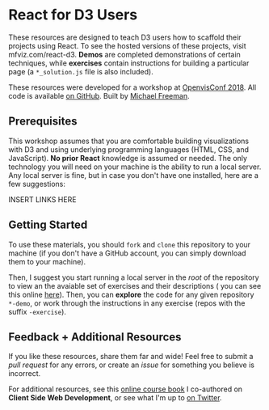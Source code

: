 # React for D3 Users
These resources are designed to teach D3 users how to scaffold their projects using React. To see the hosted versions of these projects, visit mfviz.com/react-d3. **Demos** are completed demonstrations of certain techniques, while **exercises** contain instructions for building a particular page (a `*_solution.js` file is also included). 

These resources were developed for a workshop at
<a href="http://www.openvisconf.com/" target="_blank">OpenvisConf 2018</a>. All code is available <a href="http://github.com/mkfreeman/react-d3" target="_blank">on GitHub</a>. Built by <a href="http://mfviz.com" target="_blank">Michael Freeman</a>.

## Prerequisites
This workshop assumes that you are comfortable building visualizations with D3 and using underlying programming languages (HTML, CSS, and JavaScript). **No prior React** knowledge is assumed or needed. The only technology you will need on your machine is the ability to run a local server. Any local server is fine, but in case you don't have one installed, here are a few suggestions:

INSERT LINKS HERE

## Getting Started
To use these materials, you should `fork` and `clone` this repository to your machine (if you don't have a GitHub account, you can simply download them to your machine). 

Then, I suggest you start running a local server in the _root_ of the repository to view an the avaiable set of exercises and their descriptions ( you can see this online [here](http://mfviz.com/react-d3)). Then, you can **explore** the code for any given repository `*-demo`, or work through the instructions in any exercise (repos with the suffix `-exercise`). 

## Feedback + Additional Resources
If you like these resources, share them far and wide! Feel free to submit a _pull request_ for any errors, or create an _issue_ for something you believe is incorrect.

For additional resources, see this [online course book](http://info343.github.io/) I co-authored on **Client Side Web Development**, or see what I'm up to [on Twitter](https://twitter.com/mf_viz).



